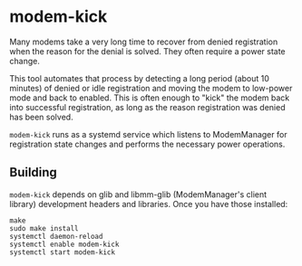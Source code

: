 # modem-kick

Many modems take a very long time to recover from denied registration when the
reason for the denial is solved. They often require a power state change.

This tool automates that process by detecting a long period (about 10 minutes)
of denied or idle registration and moving the modem to low-power mode and back
to enabled. This is often enough to "kick" the modem back into successful
registration, as long as the reason registration was denied has been solved.

`modem-kick` runs as a systemd service which listens to ModemManager for
registration state changes and performs the necessary power operations.

## Building

`modem-kick` depends on glib and libmm-glib (ModemManager's client library)
development headers and libraries. Once you have those installed:

```
make
sudo make install
systemctl daemon-reload
systemctl enable modem-kick
systemctl start modem-kick
```
